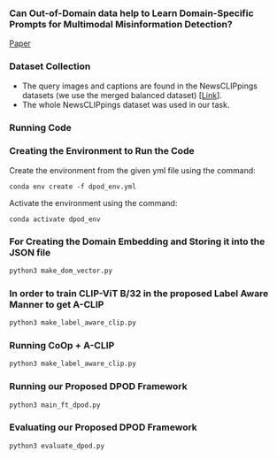 ### Can Out-of-Domain data help to Learn Domain-Specific Prompts for Multimodal Misinformation Detection?

[Paper](https://arxiv.org/abs/2311.16496)

### Dataset Collection
- The query images and captions are found in the NewsCLIPpings datasets (we use the merged balanced dataset) [[Link](https://github.com/g-luo/news_clippings)].
- The whole NewsCLIPpings dataset was used in our task.
### Running Code
### Creating the Environment to Run the Code
Create the environment from the given yml file using the command:
```
conda env create -f dpod_env.yml
```
Activate the environment using the command:
```
conda activate dpod_env
```


### For Creating the Domain Embedding and Storing it into the JSON file
```python
python3 make_dom_vector.py
```
### In order to train CLIP-ViT B/32 in the proposed Label Aware Manner to get A-CLIP
```python
python3 make_label_aware_clip.py
```
### Running CoOp + A-CLIP
```python
python3 make_label_aware_clip.py
```
### Running our Proposed DPOD Framework
```python
python3 main_ft_dpod.py
```
### Evaluating our Proposed DPOD Framework
```python
python3 evaluate_dpod.py
```





